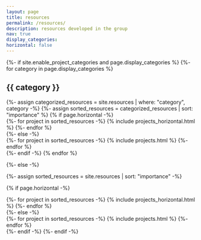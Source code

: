 ```yaml
---
layout: page
title: resources
permalink: /resources/
description: resources developed in the group
nav: true
display_categories: 
horizontal: false
---
```


<!-- pages/resources.md -->
<div class="projects">
{%- if site.enable_project_categories and page.display_categories %}
  <!-- Display categorized resources -->
  {%- for category in page.display_categories %}
  <h2 class="category">{{ category }}</h2>
  {%- assign categorized_resources = site.resources | where: "category", category -%}
  {%- assign sorted_resources = categorized_resources | sort: "importance" %}
  <!-- Generate cards for each resource -->
  {% if page.horizontal -%}
  <div class="container">
    <div class="row row-cols-2">
    {%- for project in sorted_resources -%}
      {% include projects_horizontal.html %}
    {%- endfor %}
    </div>
  </div>
  {%- else -%}
  <div class="grid">
    {%- for project in sorted_resources -%}
      {% include projects.html %}
    {%- endfor %}
  </div>
  {%- endif -%}
  {% endfor %}

{%- else -%}
<!-- Display resources without categories -->
  {%- assign sorted_resources = site.resources | sort: "importance" -%}
  <!-- Generate cards for each project -->
  {% if page.horizontal -%}
  <div class="container">
    <div class="row row-cols-2">
    {%- for project in sorted_resources -%}
      {% include projects_horizontal.html %}
    {%- endfor %}
    </div>
  </div>
  {%- else -%}
  <div class="grid">
    {%- for project in sorted_resources -%}
      {% include projects.html %}
    {%- endfor %}
  </div>
  {%- endif -%}
{%- endif -%}
</div>
